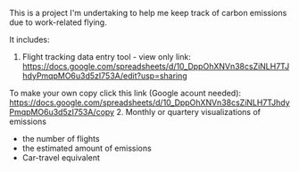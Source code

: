 This is a project I'm undertaking to help me keep track of carbon emissions due to work-related flying. 

It includes: 
1. Flight tracking data entry tool - view only link:
https://docs.google.com/spreadsheets/d/10_DppOhXNVn38csZiNLH7TJhdyPmqpMO6u3d5zI753A/edit?usp=sharing

To make your own copy click this link (Google acount needed):
https://docs.google.com/spreadsheets/d/10_DppOhXNVn38csZiNLH7TJhdyPmqpMO6u3d5zI753A/copy
2. Monthly or quartery visualizations of emissions
- the number of flights
- the estimated amount of emissions
- Car-travel equivalent 
